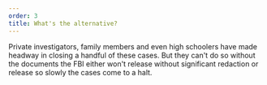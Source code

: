 ```yaml
---
order: 3
title: What's the alternative?
---
```


 Private investigators, family members and even high schoolers have made headway in closing a handful of these cases. But they can't do so without the documents the FBI either won't release without significant redaction or release so slowly the cases come to a halt.
